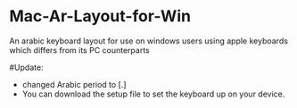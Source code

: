 # Mac-Ar-Layout-for-Win
An arabic keyboard layout for use on windows users using apple keyboards which differs from its PC counterparts

#Update:
- changed Arabic period to [.]
- You can download the setup file to set the keyboard up on your device. 
